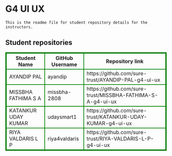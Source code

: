 # G4 UI UX
    This is the readme file for student repository details for the instructors.
## Student repositories 
<table style="border : 2px solid green; width:100%;">
<tr >
<th style="border : 2px solid green;">Student Name</th>
<th style="border : 2px solid green;">GitHub Username</th>
<th style="border : 2px solid green;">Repository link</th>
</tr>
<tr style="border : 2px solid green;">
<td style="border : 2px solid green;">AYANDIP PAL</td> 

<td style="border : 2px solid green;">ayandip</td> 

<td style="border : 2px solid green;">https://github.com/sure-trust/AYANDIP-PAL-g4-ui-ux</td> 
</tr>

<tr style="border : 2px solid green;">
<td style="border : 2px solid green;">MISSBHA FATHIMA S A</td> 

<td style="border : 2px solid green;">missbha-2808</td> 

<td style="border : 2px solid green;">https://github.com/sure-trust/MISSBHA-FATHIMA-S-A-g4-ui-ux</td> 
</tr>

<tr style="border : 2px solid green;">
<td style="border : 2px solid green;">KATANKUR UDAY KUMAR</td> 

<td style="border : 2px solid green;">udaysmart1</td> 

<td style="border : 2px solid green;">https://github.com/sure-trust/KATANKUR-UDAY-KUMAR-g4-ui-ux</td> 
</tr>

<tr style="border : 2px solid green;">
<td style="border : 2px solid green;">RIYA VALDARIS L P</td> 

<td style="border : 2px solid green;">riya4valdaris</td> 

<td style="border : 2px solid green;">https://github.com/sure-trust/RIYA-VALDARIS-L-P-g4-ui-ux</td> 
</tr>
